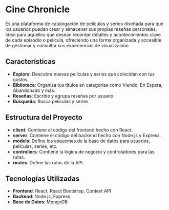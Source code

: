 # Cine Chronicle

Es una plataforma de catalogación de películas y series diseñada para que los usuarios puedan crear y almacenar sus propias reseñas personales. Ideal para aquellos que desean recordar detalles y acontecimientos clave de cada episodio o película, ofreciendo una forma organizada y accesible de gestionar y consultar sus experiencias de visualización.

## Características

- **Explora**: Descubre nuevas películas y series que coincidan con tus gustos.
- **Biblioteca**: Organiza tus títulos en categorías como Viendo, En Espera, Abandonado y más.
- **Reseñas**: Escribe y agrupa reseñas por usuario.
- **Búsqueda**: Busca películas y series

## Estructura del Proyecto

- **client**: Contiene el código del frontend hecho con React.
- **server**: Contiene el código del backend hecho con Node.js y Express.
- **models**: Define los esquemas de la base de datos para usuarios, películas, series, etc.
- **controllers**: Contiene la lógica de negocio y controladores para las rutas.
- **routes**: Define las rutas de la API.

## Tecnologías Utilizadas

- **Frontend**: React, React Bootstrap, Context API
- **Backend**: Node.js, Express
- **Base de Datos**: MongoDB
